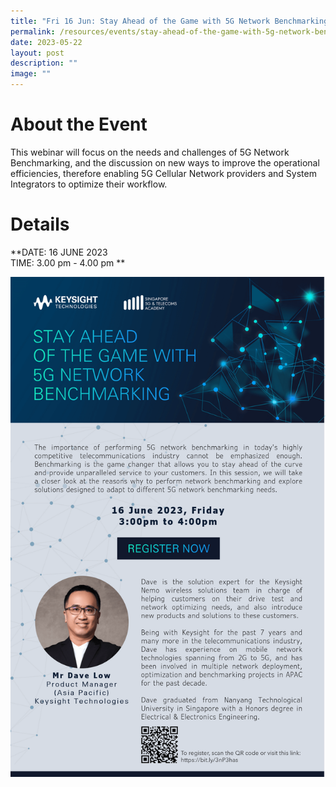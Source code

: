 ```yaml
---
title: "Fri 16 Jun: Stay Ahead of the Game with 5G Network Benchmarking"
permalink: /resources/events/stay-ahead-of-the-game-with-5g-network-benchmarking/
date: 2023-05-22
layout: post
description: ""
image: ""
---
```

# About the Event

This webinar will focus on the needs and challenges of 5G Network Benchmarking, and the discussion on new ways to improve the operational efficiencies, therefore enabling 5G Cellular Network providers and System Integrators to optimize their workflow.

# Details
**DATE: 16 JUNE 2023 <br> 
TIME: 3.00 pm - 4.00 pm **

![Keysight Webinar 2023](/images/events/edmss_keysight%20webinar.png)

